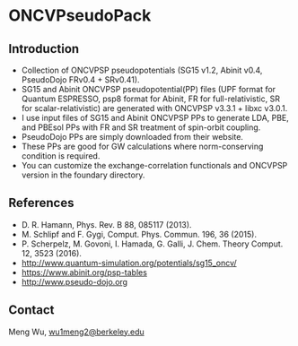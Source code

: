 # ONCVPseudoPack

## Introduction

* Collection of ONCVPSP pseudopotentials (SG15 v1.2, Abinit v0.4, PseudoDojo FRv0.4 + SRv0.41).
* SG15 and Abinit ONCVPSP pseudopotential(PP) files (UPF format for Quantum ESPRESSO, psp8 format for Abinit,
  FR for full-relativistic, SR for scalar-relativistic) are generated with ONCVPSP v3.3.1 + libxc v3.0.1.
* I use input files of SG15 and Abinit ONCVPSP PPs to generate LDA, PBE, and PBEsol PPs with FR and SR treatment of
  spin-orbit coupling.
* PseudoDojo PPs are simply downloaded from their website.
* These PPs are good for GW calculations where norm-conserving condition is required.
* You can customize the exchange-correlation functionals and ONCVPSP version in the foundary directory.

## References

* D. R. Hamann, Phys. Rev. B 88, 085117 (2013).
* M. Schlipf and F. Gygi, Comput. Phys. Commun. 196, 36 (2015).
* P. Scherpelz, M. Govoni, I. Hamada, G. Galli, J. Chem. Theory Comput. 12, 3523 (2016).
* http://www.quantum-simulation.org/potentials/sg15_oncv/
* https://www.abinit.org/psp-tables
* http://www.pseudo-dojo.org

## Contact

Meng Wu, wu1meng2@berkeley.edu